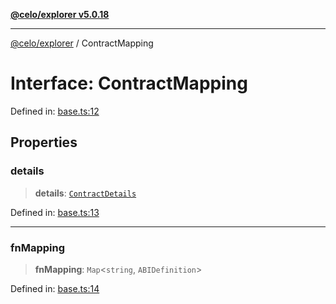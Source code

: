 [**@celo/explorer v5.0.18**](../README.md)

***

[@celo/explorer](../README.md) / ContractMapping

# Interface: ContractMapping

Defined in: [base.ts:12](https://github.com/celo-org/developer-tooling/blob/master/packages/sdk/explorer/src/base.ts#L12)

## Properties

### details

> **details**: [`ContractDetails`](ContractDetails.md)

Defined in: [base.ts:13](https://github.com/celo-org/developer-tooling/blob/master/packages/sdk/explorer/src/base.ts#L13)

***

### fnMapping

> **fnMapping**: `Map`\<`string`, `ABIDefinition`\>

Defined in: [base.ts:14](https://github.com/celo-org/developer-tooling/blob/master/packages/sdk/explorer/src/base.ts#L14)
